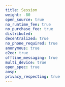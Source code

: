 ```yaml
---
title: Session
weight: -80
open_source: true
no_runtime_fee: true
no_purchase_fee: true
distributed: 
decentralized: true
no_phone_required: true
anonymous: true
e2ee: true
offline_messaging: true
multi_device: true
open_spec: true
aosp: 
privacy_respecting: true
---
```

